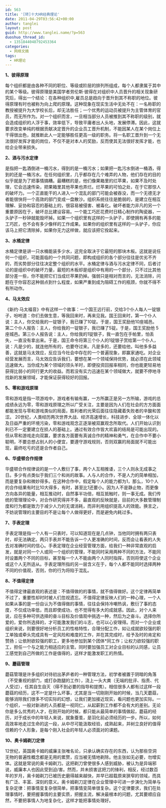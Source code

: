 ```yaml
---
id: 563
title: '[转]十大HR经典理论'
date: 2011-04-29T03:56:42+00:00
author: tanglei
layout: post
guid: http://www.tanglei.name/?p=563
duoshuo_thread_id:
  - 1351844048792453364
categories:
  - 网络文摘
tags:
  - HR理论
---
```

**1、彼得原理**

每个组织都是由各种不同的职位、等级或阶层的排列所组成，每个人都隶属于其中的某个等级。彼得原理是美国学者劳伦斯·彼得在对组织中人员晋升的相关现象研究后，得出一个结论：在各种组织中,雇员总是趋向于晋升到其不称职的地位。彼得原理有时也被称为向上爬的原理。这种现象在现实生活中无处不在：一名称职的教授被提升为大学校长后，却无法胜任；一个优秀的运动员被提升为主管体育的官员，而无所作为。对一个组织而言，一旦相当部分人员被推到其不称职的级别，就会造成组织的人浮于事，效率低下，导致平庸者出人头地，发展停滞。因此，这就要求改变单纯的根据贡献决定晋升的企业员工晋升机制，不能因某人在某个岗位上干得很出色，就推断此人一定能够胜任更高一级的职务。将一名职工晋升到一个无法很好发挥才能的岗位，不仅不是对本人的奖励，反而使其无法很好发挥才能，也给企业带来损失。

 **2、酒与污水定律**

是指把一匙酒倒进一桶污水，得到的是一桶污水；如果把一匙污水倒进一桶酒，得到的还是一桶污水。在任何组织里，几乎都存在几个难弄的人物，他们存在的目的似乎就是为了把事情搞糟。最糟糕的是，他们像果箱里的烂苹果，如果不及时处理，它会迅速传染，把果箱里其他苹果也弄烂。烂苹果的可怕之处，在于它那惊人的破坏力。一个正直能干的人进入一个混乱的部门可能会被吞没，而一个无德无才者能很快将一个高效的部门变成一盘散沙。组织系统往往是脆弱的，是建立在相互理解、妥协和容忍的基础上的，很容易被侵害、被毒化。破坏者能力非凡的另一个重要原因在于，破坏总比建设容易。一个能工巧匠花费时日精心制作的陶瓷器，一头驴子一秒钟就能毁坏掉。如果一个组织里有这样的一头驴子，即使拥有再多的能工巧匠，也不会有多少像样的工作成果。如果你的组织里有这样的一头驴子，你应该马上把它清除掉，如果你无力这样做，就应该把它拴起来。

 **3、水桶定律**

水桶定律是讲一只水桶能装多少水，这完全取决于它最短的那块木板。这就是说任何一个组织，可能面临的一个共同问题，即构成组织的各个部分往往是优劣不齐的，而劣势部分往往决定整个组织的水平。水桶定律与酒与污水定律不同，后者讨论的是组织中的破坏力量，最短的木板却是组织中有用的一个部分，只不过比其他部分差一些，你不能把它们当成烂苹果扔掉。强弱只是相对而言的，无法消除，问题在于你容忍这种弱点到什么程度，如果严重到成为阻碍工作的瓶颈，你就不得不有所动作。

 **4、马太效应**

《新约·马太福音》中有这样一个故事：一个国王远行前，交给3个仆人每人一锭银子，吩咐道：你们去做生意，等我回来时，再来见我。国王回来时，第一个仆人说：主人，你交给我的一锭银子，我已赚了10锭。于是，国王奖励他10座城邑。第二个仆人报告：主人，你给我的一锭银子，我已赚了5锭。于是，国王奖励他 5座城邑。第三仆人报告说：主人，你给我的1锭银子，我一直包在手帕里，怕丢失，一直没有拿出来。于是，国王命令将第三个仆人的1锭银子赏给第一个仆人，说：凡是少的，就连他所有的，也要夺过来。凡是多的，还要给他，叫他多多益善，这就是马太效应，反应当今社会中存在的一个普遍现象，即赢家通吃。对企业经营发展而言，马太效应告诉我们，要想在某一个领域保持优势，就必须在此领域迅速做大。当你成为某个领域的领头羊时，即便投资回报率相同，你也能更轻易地获得比弱小的同行更大的收益。而若没有实力迅速在某个领域做大，就要不停地寻找新的发展领域，才能保证获得较好的回报。

**5、零和游戏原理**

零和游戏是指一项游戏中，游戏者有输有赢，一方所赢正是另一方所输，游戏的总成绩永远为零，零和游戏原理之所以广受关注，主要是因为人们在社会的方方面面都能发现与零和游戏类似的局面，胜利者的光荣后面往往隐藏着失败者的辛酸和苦涩。 20世纪，人类经历两次世界大战、经济高速增长，科技进步、全球一体化以及日益严重的环境污染，零和游戏观念正逐渐被双赢观念所取代。人们开始认识到利已不一定要建立在损人的基础上。通过有效合作皆大欢喜的结局是可能出现的。但从零和游戏走向双赢，要求各方面要有真诚合作的精神和勇气，在合作中不要小聪明，不要总想占别人的小便宜，要遵守游戏规则，否则双赢的局面就不可能出现，最终吃亏的还是合作者自己。

**6、华盛顿合作规律**

华盛顿合作规律说的是一个人敷衍了事，两个人互相推诿，三个人则永无成事之日。多少有点类似于我们三个和尚的故事。人与人的合作，不是人力的简单相加，而是要复杂和微妙得多。在这种合作中，假定每个人的能力都为1，那么，10个人的合作结果有时比10大得多，有时，甚至比1还要小。因为人不是静止物，而更像方向各异的能量，相互推动时，自然事半功倍，相互抵触时，则一事无成。我们传统的管理理论中，对合作研究得并不多，最直观的反映就是，目前的大多数管理制度和行为都是致力于减少人力的无谓消耗，而非利用组织提高人的效能。换言之，不妨说管理的主要目的不是让每个人做得更好，而是避免内耗过多。

 **7、手表定理**

手表定理是指一个人有一只表时，可以知道现在是几点钟，当他同时拥有两只表时，却无法确定。两只手表并不能告诉一个人更准确的时间，反而会让看表的人失去对准确时间的信心。手表定理在企业经营管理方面，给我们一种非常直观的启发，就是对同一个人或同一个组织的管理，不能同时采用两种不同的方法，不能同时设置两个不同的目标，甚至每一个人不能由两个人同时指挥，否则将使这个企业或这个人无所适从。手表定理所指的另一层含义在于，每个人都不能同时选择两种不同的价值观，否则，你的行为将陷于混乱。

**8、不值得定律**

不值得定律最直观的表述是：不值得做的的事情，就不值得做好。这个定律再简单不过了，重要性却时时被人们忽视遗忘。不值得定律反映人们的一种心理，一个人如果从事的是一份自认为不值得做的事情，往往会保持冷嘲热讽，敷衍了事的态度，不仅成功率低，而且即使成功，也不觉得有多大的成就感。因此，对个人来说，应在多种可供选择的奋斗目标及价值观中挑选一种，然后为之奋斗。选择你所爱的，爱你所选择的，才可能激发我们的斗志，也可以心安理得。而对一个企业或组织来说，则要很好地分析员工的性格特性，合理分配工作，如让成就欲较强的职工单独或牵头完成具有一定风险和难度的工作，并在其完成时，给予及时的肯定和赞扬；让依附欲较强的职工，更多地参加到某个团体*同工作；让权力欲较强的职工，担任一个与之能力相适应的主管。同时要加强员工对企业目标的认同感，让员工感觉到自己所做的工作是值得的，这样才能激发职工的热情。

**9、蘑菇管理**

蘑菇管理是许多组织对待初出茅庐者的一种管理方法，初学者被置于阴暗的角落（不受重视的部门，或打杂跑腿的工作），浇上一头大粪（无端的批评、指责、代人受过），任其自生自灭（得不到必要的指导和提携）。相信很多人都有过这样一段蘑菇的经历，这不一定是什么坏事，尤其是当一切刚刚开始的时候，当几天蘑菇，能够消除我们很多不切实际的幻想，让我们更加接近现实，看问题也更加实际。一个组织，一般对新进的人员都是一视同仁，从起薪到工作都不会有大的差别。无论你是多么优秀的人才，在刚开始的时候，都只能从最简单的事情做起，蘑菇的经历，对于成长中的年轻人来说，就象蚕茧，是羽化前必须经历的一步。所以，如何高效率地走过生命的这一段，从中尽可能汲取经验，成熟起来，并树立良好的值得信赖的个人形象，是每个刚入社会的年轻人必须面对的课题。

**10、奥卡姆剃刀定律**

12世纪，英国奥卡姆的威廉主张唯名论，只承认确实存在的东西，认为那些空洞无物的普遍性概念都是无用的累赘，应当被无情地剃除。他主张如无必要，勿增实体。这就是常说的奥卡姆剃刀。这把剃刀曾使很多人感到威胁，被认为是异端邪说，威廉本人也因此受到迫/害。然而，并未损害这把刀的锋利，相反，经过数百年的岁月，奥卡姆剃刀已被历史磨得越来越快，并早已超载原来狭窄的领域，而具有广泛、丰富、深刻的意义。奥卡姆剃刀定律在企业管理中可进一步演化为简单与复杂定律：把事情变复杂很简单，把事情变简单很复杂。这个定律要求，我们在处理事情时，要把握事情的主要实质，把握主流，解决最根本的问题，尤其要顺应自然，不要把事情人为地复杂化，这样才能把事情处理好。
